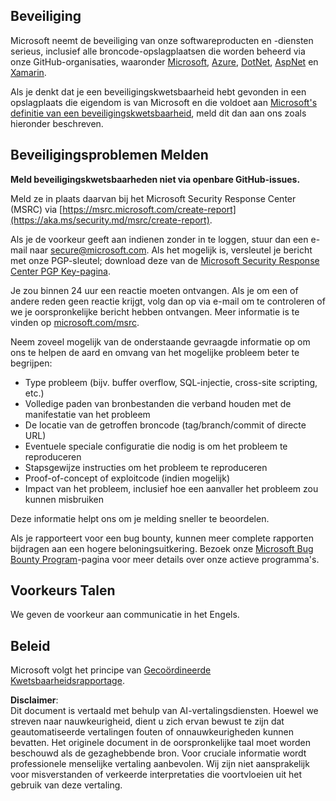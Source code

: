 ## Beveiliging

Microsoft neemt de beveiliging van onze softwareproducten en -diensten serieus, inclusief alle broncode-opslagplaatsen die worden beheerd via onze GitHub-organisaties, waaronder [Microsoft](https://github.com/Microsoft), [Azure](https://github.com/Azure), [DotNet](https://github.com/dotnet), [AspNet](https://github.com/aspnet) en [Xamarin](https://github.com/xamarin).

Als je denkt dat je een beveiligingskwetsbaarheid hebt gevonden in een opslagplaats die eigendom is van Microsoft en die voldoet aan [Microsoft's definitie van een beveiligingskwetsbaarheid](https://aka.ms/security.md/definition), meld dit dan aan ons zoals hieronder beschreven.

## Beveiligingsproblemen Melden

**Meld beveiligingskwetsbaarheden niet via openbare GitHub-issues.**

Meld ze in plaats daarvan bij het Microsoft Security Response Center (MSRC) via [https://msrc.microsoft.com/create-report](https://aka.ms/security.md/msrc/create-report).

Als je de voorkeur geeft aan indienen zonder in te loggen, stuur dan een e-mail naar [secure@microsoft.com](mailto:secure@microsoft.com). Als het mogelijk is, versleutel je bericht met onze PGP-sleutel; download deze van de [Microsoft Security Response Center PGP Key-pagina](https://aka.ms/security.md/msrc/pgp).

Je zou binnen 24 uur een reactie moeten ontvangen. Als je om een of andere reden geen reactie krijgt, volg dan op via e-mail om te controleren of we je oorspronkelijke bericht hebben ontvangen. Meer informatie is te vinden op [microsoft.com/msrc](https://www.microsoft.com/msrc). 

Neem zoveel mogelijk van de onderstaande gevraagde informatie op om ons te helpen de aard en omvang van het mogelijke probleem beter te begrijpen:

  * Type probleem (bijv. buffer overflow, SQL-injectie, cross-site scripting, etc.)
  * Volledige paden van bronbestanden die verband houden met de manifestatie van het probleem
  * De locatie van de getroffen broncode (tag/branch/commit of directe URL)
  * Eventuele speciale configuratie die nodig is om het probleem te reproduceren
  * Stapsgewijze instructies om het probleem te reproduceren
  * Proof-of-concept of exploitcode (indien mogelijk)
  * Impact van het probleem, inclusief hoe een aanvaller het probleem zou kunnen misbruiken

Deze informatie helpt ons om je melding sneller te beoordelen.

Als je rapporteert voor een bug bounty, kunnen meer complete rapporten bijdragen aan een hogere beloningsuitkering. Bezoek onze [Microsoft Bug Bounty Program](https://aka.ms/security.md/msrc/bounty)-pagina voor meer details over onze actieve programma's.

## Voorkeurs Talen

We geven de voorkeur aan communicatie in het Engels.

## Beleid

Microsoft volgt het principe van [Gecoördineerde Kwetsbaarheidsrapportage](https://aka.ms/security.md/cvd).

**Disclaimer**:  
Dit document is vertaald met behulp van AI-vertalingsdiensten. Hoewel we streven naar nauwkeurigheid, dient u zich ervan bewust te zijn dat geautomatiseerde vertalingen fouten of onnauwkeurigheden kunnen bevatten. Het originele document in de oorspronkelijke taal moet worden beschouwd als de gezaghebbende bron. Voor cruciale informatie wordt professionele menselijke vertaling aanbevolen. Wij zijn niet aansprakelijk voor misverstanden of verkeerde interpretaties die voortvloeien uit het gebruik van deze vertaling.